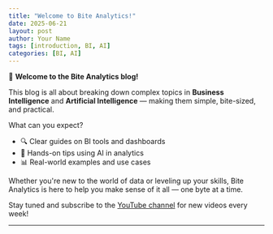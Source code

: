 ```yaml
---
title: "Welcome to Bite Analytics!"
date: 2025-06-21
layout: post
author: Your Name
tags: [introduction, BI, AI]
categories: [BI, AI]
---
```


🚀 **Welcome to the Bite Analytics blog!**

This blog is all about breaking down complex topics in **Business Intelligence** and **Artificial Intelligence** — making them simple, bite-sized, and practical.

What can you expect?
- 🔍 Clear guides on BI tools and dashboards
- 🤖 Hands-on tips using AI in analytics
- 📊 Real-world examples and use cases

Whether you're new to the world of data or leveling up your skills, Bite Analytics is here to help you make sense of it all — one byte at a time.

Stay tuned and subscribe to the [YouTube channel](https://youtube.com/@YourChannelHere) for new videos every week!

---

